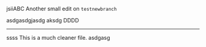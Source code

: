 jsiiABC
Another small edit  on `testnewbranch`

asdgasdgjasdg
 aksdg
DDDD

---

ssss
This is a much cleaner file.
asdgasg

